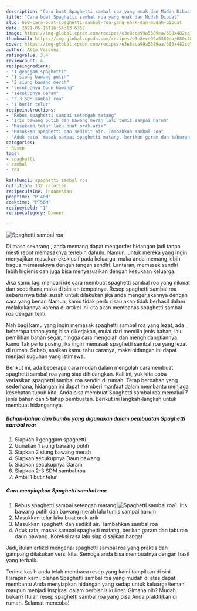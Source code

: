 ```yaml
---
description: "Cara buat Spaghetti sambal roa yang enak dan Mudah Dibuat"
title: "Cara buat Spaghetti sambal roa yang enak dan Mudah Dibuat"
slug: 650-cara-buat-spaghetti-sambal-roa-yang-enak-dan-mudah-dibuat
date: 2021-05-16T16:54:13.635Z
image: https://img-global.cpcdn.com/recipes/e3e8ece99a5389ea/680x482cq70/spaghetti-sambal-roa-foto-resep-utama.jpg
thumbnail: https://img-global.cpcdn.com/recipes/e3e8ece99a5389ea/680x482cq70/spaghetti-sambal-roa-foto-resep-utama.jpg
cover: https://img-global.cpcdn.com/recipes/e3e8ece99a5389ea/680x482cq70/spaghetti-sambal-roa-foto-resep-utama.jpg
author: Alta Vasquez
ratingvalue: 3.4
reviewcount: 4
recipeingredient:
- "1 genggam spaghetti"
- "1 siung bawang putih"
- "2 siung bawang merah"
- "secukupnya Daun bawang"
- "secukupnya Garam"
- "2-3 SDM sambal roa"
- "1 butir telur"
recipeinstructions:
- "Rebus spaghetti sampai setengah matang"
- "Iris bawang putih dan bawang merah lalu tumis sampai harum"
- "Masukkan telur laku buat orak-arik"
- "Masukkan spaghetti dan sedikit air. Tambahkan sambal roa"
- "Aduk rata, masak sampai spaghetti matang, berikan garam dan taburan daun bawang. Koreksi rasa lalu siap disajikan hangat"
categories:
- Resep
tags:
- spaghetti
- sambal
- roa

katakunci: spaghetti sambal roa 
nutrition: 132 calories
recipecuisine: Indonesian
preptime: "PT40M"
cooktime: "PT56M"
recipeyield: "1"
recipecategory: Dinner

---
```



![Spaghetti sambal roa](https://img-global.cpcdn.com/recipes/e3e8ece99a5389ea/680x482cq70/spaghetti-sambal-roa-foto-resep-utama.jpg)

Di masa  sekarang , anda memang dapat mengorder hidangan jadi tanpa mesti repot memasaknya terlebih dahulu. Namun, untuk mereka yang ingin menyajikan masakan eksklusif pada keluarga, maka anda memang lebih bagus memasaknya dengan tangan sendiri. Lantaran, memasak sendiri lebih higienis dan juga bisa menyesuaikan dengan kesukaan keluarga.

Jika kamu lagi mencari ide cara membuat spaghetti sambal roa yang nikmat dan sederhana,maka di sinilah tempatnya. Resep spaghetti sambal roa  sebenarnya tidak susah untuk dilakukan jika anda mengerjakannya dengan cara yang benar. Namun, kamu tidak perlu risau akan tidak berhasil dalam melakukannya 
karena di artikel ini kita akan membahas spaghetti sambal roa dengan teliti.  



Nah bagi kamu yang ingin memasak spaghetti sambal roa yang lezat, ada beberapa tahap yang bisa dikerjakan, mulai dari memilih jenis bahan, lalu pemilihan bahan segar, hingga cara mengolah dan menghidangkannya. kamu Tak perlu pusing jika ingin memasak spaghetti sambal roa yang lezat di rumah. Sebab, asalkan kamu  tahu caranya, maka hidangan ini dapat menjadi suguhan yang istimewa.

Berikut ini, ada beberapa cara mudah dalam mengolah caramembuat spaghetti sambal roa yang siap dihidangkan. Kali ini, yuk kita coba variasikan spaghetti sambal roa sendiri di rumah. Tetap berbahan yang sederhana, hidangan ini dapat memberi manfaat dalam membantu menjaga kesehatan tubuh kita. Anda bisa membuat Spaghetti sambal roa memakai 7 jenis bahan dan 5 tahap pembuatan. Berikut ini langkah-langkah untuk membuat hidangannya.

<!--inarticleads1-->

##### Bahan-bahan dan bumbu yang digunakan dalam pembuatan Spaghetti sambal roa:

1. Siapkan 1 genggam spaghetti
1. Gunakan 1 siung bawang putih
1. Siapkan 2 siung bawang merah
1. Siapkan secukupnya Daun bawang
1. Siapkan secukupnya Garam
1. Siapkan 2-3 SDM sambal roa
1. Ambil 1 butir telur




<!--inarticleads2-->

##### Cara menyiapkan Spaghetti sambal roa:

1. Rebus spaghetti sampai setengah matang
<img src="https://img-global.cpcdn.com/steps/eab6aca9ccc3d419/160x128cq70/spaghetti-sambal-roa-langkah-memasak-1-foto.jpg" alt="Spaghetti sambal roa">1. Iris bawang putih dan bawang merah lalu tumis sampai harum
1. Masukkan telur laku buat orak-arik
1. Masukkan spaghetti dan sedikit air. Tambahkan sambal roa
1. Aduk rata, masak sampai spaghetti matang, berikan garam dan taburan daun bawang. Koreksi rasa lalu siap disajikan hangat




Jadi, itulah artikel mengenai  spaghetti sambal roa  yang praktis dan gampang dilakukan versi kita. Semoga anda bisa membuatnya dengan hasil yang terbaik. 

Terima kasih anda telah membaca resep yang kami tampilkan di sini. Harapan kami, olahan  Spaghetti sambal roa yang mudah di atas dapat membantu Anda menyiapkan hidangan yang sedap untuk keluarga/teman maupun menjadi inspirasi dalam berbisnis kuliner. Gimana nih? Mudah bukan? Itulah resep spaghetti sambal roa yang bisa Anda praktikkan di rumah. Selamat mencoba!

